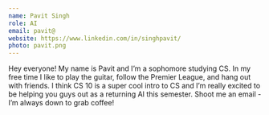```yaml
---
name: Pavit Singh
role: AI
email: pavit@
website: https://www.linkedin.com/in/singhpavit/
photo: pavit.png
---
```

Hey everyone! 
My name is Pavit and I’m a sophomore studying CS. In my free time I like to play the guitar, follow the Premier League, and hang out with friends. I think CS 10 is a super cool intro to CS and I’m really excited to be helping you guys out as a returning AI this semester. Shoot me an email - I’m always down to grab coffee!

